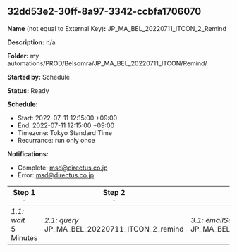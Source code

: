 ## 32dd53e2-30ff-8a97-3342-ccbfa1706070

**Name** (not equal to External Key)**:** JP_MA_BEL_20220711_ITCON_2_Remind


**Description:** n/a

**Folder:** my automations/PROD/Belsomra/JP_MA_BEL_20220711_ITCON/Remind/

**Started by:** Schedule

**Status:** Ready

**Schedule:**

* Start: 2022-07-11 12:15:00 +09:00
* End: 2022-07-11 12:15:00 +09:00
* Timezone: Tokyo Standard Time
* Recurrance: run only once

**Notifications:**

* Complete: msd@directus.co.jp
* Error: msd@directus.co.jp

| Step 1<br>_<small>-</small>_ | Step 2<br>_<small>-</small>_ | Step 3<br>_<small>-</small>_ |
| --- | --- | --- |
| _1.1: wait_<br>5 Minutes | _2.1: query_<br>JP_MA_BEL_20220711_ITCON_2_remind | _3.1: emailSend_<br>JP_MA_BEL_20220711_ITCON_2_remind |
